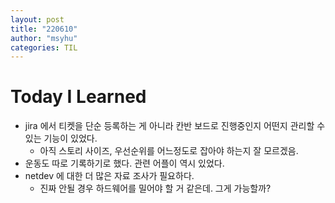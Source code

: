 ```yaml
---
layout: post
title: "220610"
author: "msyhu"
categories: TIL
---
```


# Today I Learned
- jira 에서 티켓을 단순 등록하는 게 아니라 칸반 보드로 진행중인지 어떤지 관리할 수 있는 기능이 있었다.
  - 아직 스토리 사이즈, 우선순위를 어느정도로 잡아야 하는지 잘 모르겠음.
- 운동도 따로 기록하기로 했다. 관련 어플이 역시 있었다.
- netdev 에 대한 더 많은 자료 조사가 필요하다. 
  - 진짜 안될 경우 하드웨어를 밀어야 할 거 같은데. 그게 가능할까?
  